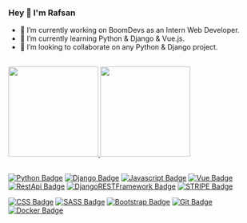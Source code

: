 ### Hey 👋 I'm Rafsan



- 🔭 I’m currently working on BoomDevs as an Intern Web Developer.
- 🌱 I’m currently learning Python & Django & Vue.js.
- 👯 I’m looking to collaborate on any Python & Django project.

<!--
**RafsanRifat/RafsanRifat** is a ✨ _special_ ✨ repository because its `README.md` (this file) appears on your GitHub profile.

Here are some ideas to get you started:
- 🤔 I’m looking for help with ...
- 💬 Ask me about ...
- 📫 How to reach me: ...
- 😄 Pronouns: ...
- ⚡ Fun fact: ...
-->
<br>
<div>
  <a href="https://github.com/RafsanRifat">
<!--   <img height="180em" src="https://github-readme-stats.vercel.app/api?username=RafsanRifat&show_icons=true&theme=dracula&include_all_commits=true&count_private=true"/>
  <img height="180em" src="https://github-readme-stats.vercel.app/api/top-langs/?username=RafsanRifat&layout=compact&langs_count=7&theme=dracula"/> -->
    
   <img height="180em" src="https://github-readme-stats.vercel.app/api?username=RafsanRifat&show_icons=true&theme=merko&include_all_commits=true&count_private=true"/>
  <img height="180em" src="https://github-readme-stats.vercel.app/api/top-langs/?username=RafsanRifat&layout=compact&langs_count=7&theme=merko"/>
</div>
  
<div style="display: inline_block"><br>
 <!--<img align="center" alt="Rafa-Python" height="30" width="40" src="https://raw.githubusercontent.com/devicons/devicon/master/icons/python/python-original.svg">-->
  <!--<img align="center" alt="Rafa-django" height="30" width="40" src="https://raw.githubusercontent.com/devicons/devicon/master/icons/django/django-original.svg">-->
  <!--<img align="center" alt="Rafa-Js" height="30" width="40" src="https://raw.githubusercontent.com/devicons/devicon/master/icons/javascript/javascript-plain.svg">-->
<!--<img align="center" alt="Rafa-React" height="30" width="40" src="https://raw.githubusercontent.com/devicons/devicon/master/icons/react/react-original.svg"> -->
  <!--<img align="center" alt="Rafa-HTML" height="30" width="40" src="https://raw.githubusercontent.com/devicons/devicon/master/icons/html5/html5-original.svg">-->
  <!--<img align="center" alt="Rafa-CSS" height="30" width="40" src="https://raw.githubusercontent.com/devicons/devicon/master/icons/css3/css3-original.svg">-->
  <!--<img align="center" alt="Rafa-jquery" height="30" width="40" src="https://raw.githubusercontent.com/devicons/devicon/master/icons/jquery/jquery-original.svg">-->
  <!--<img align="center" alt="Rafa-C" height="30" width="40" src="https://raw.githubusercontent.com/devicons/devicon/master/icons/c/c-original.svg">--> 
  
  
  [![Python Badge](https://img.shields.io/badge/-PYTHON-4F5B93?style=for-the-badge&labelColor=black&logo=python&logoColor=4F5B93)](#)
  [![Django Badge](https://img.shields.io/badge/-Django-f9322c?style=for-the-badge&labelColor=black&logo=django&logoColor=f9322c)](#) 
  [![Javascript Badge](https://img.shields.io/badge/-Javascript-F0DB4F?style=for-the-badge&labelColor=black&logo=javascript&logoColor=F0DB4F)](#) 
  [![Vue Badge](https://img.shields.io/badge/-Vue-42b883?style=for-the-badge&labelColor=black&logo=vue.js&logoColor=42b883)](#)
  [![RestApi Badge](https://img.shields.io/badge/-RestApi-e535ab?style=for-the-badge&labelColor=black&logo=node.js&logoColor=e535ab)](#)
  [![DjangoRESTFramework Badge](https://img.shields.io/badge/-DjangoRESTFramework-1877F2?style=for-the-badge&labelColor=black&logo=visual%20studio&logoColor=1877F2)](#)
   [![STRIPE Badge](https://img.shields.io/badge/-Stripe-17A36D?style=for-the-badge&labelColor=black&logo=stripe&logoColor=17A36D)](#) 
   
  <!--[![DRF Badge](https://img.shields.io/badge/-DRF-1877F2?style=for-the-badge&labelColor=black&logo=visual%20studio&logoColor=1877F2)](#)-->  
  <!--[![Typescript Badge](https://img.shields.io/badge/-Typescript-007acc?style=for-the-badge&labelColor=black&logo=typescript&logoColor=007acc)](#)-->  
  <!--[![React Badge](https://img.shields.io/badge/-React-61DBFB?style=for-the-badge&labelColor=black&logo=react&logoColor=61DBFB)](#)-->   
  <!--[![Nodejs Badge](https://img.shields.io/badge/-Nodejs-3C873A?style=for-the-badge&labelColor=black&logo=node.js&logoColor=3C873A)](#)-->  
  <!--[![Express.js Badge](https://img.shields.io/badge/Express.js-000000?style=for-the-badge&logo=express&logoColor=white)](#)-->  
  <!--[![MongoDB Badge](https://img.shields.io/badge/MongoDB-4EA94B?style=for-the-badge&logo=mongodb&logoColor=white)](#)-->
  <!--[![VsCode Badge](https://img.shields.io/badge/-VSCode-1877F2?style=for-the-badge&labelColor=black&logo=visual%20studio&logoColor=1877F2)](#)-->
  <!--[![Nuxt.js Badge](https://img.shields.io/badge/-Nuxt.js-42b883?style=for-the-badge&labelColor=black&logo=nuxt.js&logoColor=42b883)](#)-->
  [![CSS Badge](https://img.shields.io/badge/Css-CC6699?style=for-the-badge&logo=sass&logoColor=white)](#)
  [![SASS Badge](https://img.shields.io/badge/Sass-CC6699?style=for-the-badge&logo=sass&logoColor=white)](#) 
  [![Bootstrap Badge](https://img.shields.io/badge/Bootstrap-7111f5?style=for-the-badge&logo=bootstrap&logoColor=7111f5&labelColor=000000)](#) 
  [![Git Badge](https://img.shields.io/badge/-Git-F05032?style=for-the-badge&labelColor=black&logo=git&logoColor=F05032)](#)
  [![Docker Badge](https://img.shields.io/badge/-Docker-2496ED?style=for-the-badge&labelColor=black&logo=Docker&logoColor=2496ED)](#)
  
  
</div>
  


